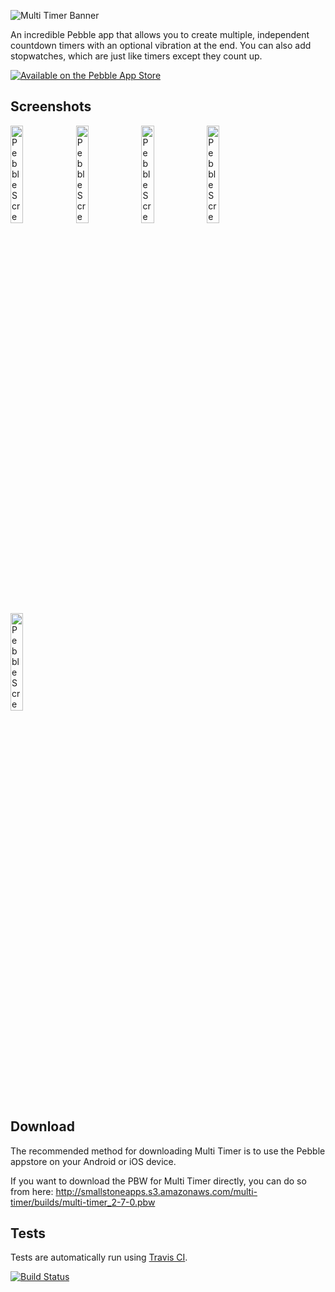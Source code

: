 ![Multi Timer Banner](https://smallstoneapps.s3.amazonaws.com/multi-timer/marketing/banner_02.png)

An incredible Pebble app that allows you to create multiple, independent countdown timers with an optional vibration at the end. You can also add stopwatches, which are just like timers except they count up.

[![Available on the Pebble App Store](http://dev.pblweb.com/badge/52d30a1d19412b4d84000025/black/medium/)][1]

## Screenshots

<img src="http://pblweb.com/screenshots/wrap/?colour=steel_stainless&url=https://raw.githubusercontent.com/smallstoneapps/multi-timer/master/marketing/screenshots/2.7/multi-timer_2-7_01.png" width="20%" alt="Pebble Screenshot #1" />
<img src="http://pblweb.com/screenshots/wrap/?colour=steel_stainless&url=https://raw.githubusercontent.com/smallstoneapps/multi-timer/master/marketing/screenshots/2.7/multi-timer_2-7_02.png" width="20%" alt="Pebble Screenshot #2" />
<img src="http://pblweb.com/screenshots/wrap/?colour=steel_stainless&url=https://raw.githubusercontent.com/smallstoneapps/multi-timer/master/marketing/screenshots/2.7/multi-timer_2-7_03.png" width="20%" alt="Pebble Screenshot #3" />
<img src="http://pblweb.com/screenshots/wrap/?colour=steel_stainless&url=https://raw.githubusercontent.com/smallstoneapps/multi-timer/master/marketing/screenshots/2.7/multi-timer_2-7_04.png" width="20%" alt="Pebble Screenshot #4" />
<img src="http://pblweb.com/screenshots/wrap/?colour=steel_stainless&url=https://raw.githubusercontent.com/smallstoneapps/multi-timer/master/marketing/screenshots/2.7/multi-timer_2-7_05.png" width="20%" alt="Pebble Screenshot #5" />

## Download

The recommended method for downloading Multi Timer is to use the Pebble appstore on your Android or iOS device.

If you want to download the PBW for Multi Timer directly, you can do so from here: http://smallstoneapps.s3.amazonaws.com/multi-timer/builds/multi-timer_2-7-0.pbw

## Tests

Tests are automatically run using [Travis CI][2].

[![Build Status](https://travis-ci.org/smallstoneapps/multi-timer.png?branch=master)][3]

[1]: http://pblweb.com/appstore/52d30a1d19412b4d84000025
[2]: https://travis-ci.org/
[3]: https://travis-ci.org/smallstoneapps/multi-timer/
